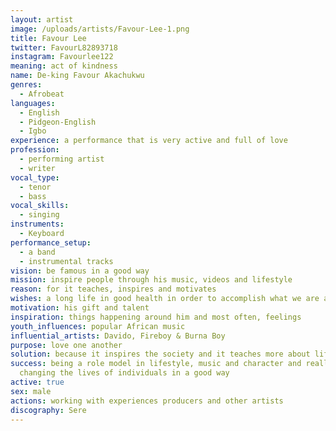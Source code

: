 ```yaml
---
layout: artist
image: /uploads/artists/Favour-Lee-1.png
title: Favour Lee
twitter: FavourL82893718
instagram: Favourlee122
meaning: act of kindness
name: De-king Favour Akachukwu
genres:
  - Afrobeat
languages:
  - English
  - Pidgeon-English
  - Igbo
experience: a performance that is very active and full of love
profession:
  - performing artist
  - writer
vocal_type:
  - tenor
  - bass
vocal_skills:
  - singing
instruments:
  - Keyboard
performance_setup:
  - a band
  - instrumental tracks
vision: be famous in a good way
mission: inspire people through his music, videos and lifestyle
reason: for it teaches, inspires and motivates
wishes: a long life in good health in order to accomplish what we are assigned to
motivation: his gift and talent
inspiration: things happening around him and most often, feelings
youth_influences: popular African music
influential_artists: Davido, Fireboy & Burna Boy
purpose: love one another
solution: because it inspires the society and it teaches more about life
success: being a role model in lifestyle, music and character and really
  changing the lives of individuals in a good way
active: true
sex: male
actions: working with experiences producers and other artists
discography: Sere
---
```

